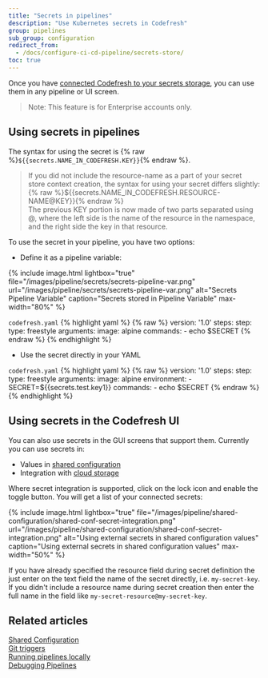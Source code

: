 ```yaml
---
title: "Secrets in pipelines"
description: "Use Kubernetes secrets in Codefresh"
group: pipelines
sub_group: configuration
redirect_from:
  - /docs/configure-ci-cd-pipeline/secrets-store/
toc: true
---
```


Once you have [connected Codefresh to your secrets storage]({{site.baseurl}}/docs/integrations/secret-storage/), you can use them in any pipeline or UI screen.

> Note: This feature is for Enterprise accounts only.

## Using secrets in pipelines

The syntax for using the secret is {% raw %}`${{secrets.NAME_IN_CODEFRESH.KEY}}`{% endraw %}.

> If you did not include the resource-name as a part of your secret store context creation, the syntax for using your secret differs slightly:  
  {% raw %}${{secrets.NAME_IN_CODEFRESH.RESOURCE-NAME@KEY}}{% endraw %}  
  The previous KEY portion is now made of two parts separated using @, where the left side is the name of the resource in the namespace, and the right side the key in that resource.

To use the secret in your pipeline, you have two options:

* Define it as a pipeline variable:

{% include 
image.html 
lightbox="true" 
file="/images/pipeline/secrets/secrets-pipeline-var.png" 
url="/images/pipeline/secrets/secrets-pipeline-var.png"
alt="Secrets Pipeline Variable" 
caption="Secrets stored in Pipeline Variable" 
max-width="80%" 
%}

`codefresh.yaml`
{% highlight yaml %}
{% raw %}
version: '1.0'
steps:
  step:
    type: freestyle
    arguments:
      image: alpine
      commands:
        - echo $SECRET
{% endraw %}
{% endhighlight %}

* Use the secret directly in your YAML

`codefresh.yaml`
{% highlight yaml %}
{% raw %}
version: '1.0'
steps:
  step:
    type: freestyle
    arguments:
      image: alpine
      environment:
        - SECRET=${{secrets.test.key1}}
      commands:
        - echo $SECRET
{% endraw %}
{% endhighlight %}


## Using secrets in the Codefresh UI

You can also use secrets in the GUI screens that support them. Currently you can use secrets in:

* Values in [shared configuration]({{site.baseurl}}/docs/pipelines/shared-configuration/)
* Integration with [cloud storage]({{site.baseurl}}/docs/testing/test-reports/#connecting-your-storage-account)

Where secret integration is supported, click on the lock icon and enable the toggle button. You will get a list of your connected secrets:


{% include 
image.html 
lightbox="true" 
file="/images/pipeline/shared-configuration/shared-conf-secret-integration.png" 
url="/images/pipeline/shared-configuration/shared-conf-secret-integration.png"
alt="Using external secrets in shared configuration values" 
caption="Using external secrets in shared configuration values"
max-width="50%"
%}

If you have already specified the resource field during secret definition the just enter on the text field the name of the secret directly, i.e. `my-secret-key`.
If you didn't include a resource name during secret creation then enter the full name in the field like `my-secret-resource@my-secret-key`.


## Related articles
[Shared Configuration]({{site.baseurl}}/docs/pipelines/shared-configuration/)  
[Git triggers]({{site.baseurl}}/docs/pipelines/triggers/git-triggers/)  
[Running pipelines locally]({{site.baseurl}}/docs/pipelines/running-pipelines-locally/)  
[Debugging Pipelines]({{site.baseurl}}/docs//yaml-examples/examples/trigger-a-k8s-deployment-from-docker-registry/)  

